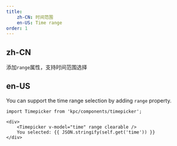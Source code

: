 ```yaml
---
title: 
    zh-CN: 时间范围
    en-US: Time range
order: 1
---
```


## zh-CN

添加`range`属性，支持时间范围选择

## en-US

You can support the time range selection by adding `range` property.

```vdt
import Timepicker from 'kpc/components/timepicker';

<div>
    <Timepicker v-model="time" range clearable />
    You selected: {{ JSON.stringify(self.get('time')) }}
</div>
```
